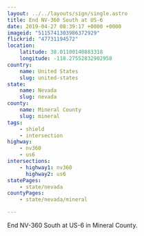 ```yaml
---
layout: ../../layouts/sign/single.astro
title: End NV-360 South at US-6
date: 2019-04-27 08:39:17 +0000 +0000
imageid: "5115741303986372929"
flickrid: "47731194572"
location:
    latitude: 38.01100140883318
    longitude: -118.27552832902958
country:
    name: United States
    slug: united-states
state:
    name: Nevada
    slug: nevada
county:
    name: Mineral County
    slug: mineral
tags:
    - shield
    - intersection
highway:
    - nv360
    - us6
intersections:
    - highway1: nv360
      highway2: us6
statePages:
    - state/nevada
countyPages:
    - state/nevada/mineral

---
```

End NV-360 South at US-6 in Mineral County.
